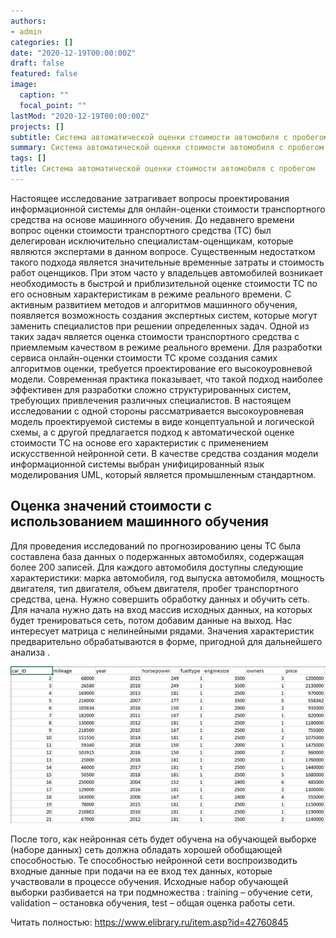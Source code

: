 ```yaml
---
authors:
- admin
categories: []
date: "2020-12-19T00:00:00Z"
draft: false
featured: false
image:
  caption: ""
  focal_point: ""
lastMod: "2020-12-19T00:00:00Z"
projects: []
subtitle: Система автоматической оценки стоимости автомобиля с пробегом
summary: Система автоматической оценки стоимости автомобиля с пробегом
tags: []
title: Система автоматической оценки стоимости автомобиля с пробегом 
---
```


Настоящее исследование затрагивает вопросы проектирования информационной системы для онлайн-оценки стоимости транспортного средства на основе машинного обучения. До недавнего времени вопрос оценки стоимости транспортного средства (ТС) был делегирован исключительно специалистам-оценщикам, которые являются экспертами в данном вопросе. Существенным недостатком такого подхода является значительные временные затраты и стоимость работ оценщиков. При этом часто у владельцев автомобилей возникает необходимость в быстрой и приблизительной оценке стоимости ТС по его основным характеристикам в режиме реального времени. С активным развитием методов и алгоритмов машинного обучения, появляется возможность создания экспертных систем, которые могут заменить специалистов при решении определенных задач. Одной из таких задач является оценка стоимости транспортного средства с приемлемым качеством в режиме реального времени. Для разработки сервиса онлайн-оценки стоимости ТС кроме создания самих алгоритмов оценки, требуется проектирование его высокоуровневой модели. Современная практика показывает, что такой подход наиболее эффективен для разработки сложно структурированных систем, требующих привлечения различных специалистов. В настоящем исследовании с одной стороны рассматривается высокоуровневая модель проектируемой системы в виде концептуальной и логической схемы, а с другой предлагается подход к автоматической оценке стоимости ТС на основе его характеристик с применением искусственной нейронной сети. В качестве средства создания модели информационной системы выбран унифицированный язык моделирования UML, который является промышленным стандартном.

## Оценка значений стоимости с использованием машинного обучения

Для проведения исследований по прогнозированию цены ТС была составлена база данных о подержанных автомобилях, содержащая более 200 записей. Для каждого автомобиля доступны следующие характеристики: марка автомобиля, год выпуска автомобиля, мощность двигателя, тип двигателя, объем двигателя, пробег транспортного средства, цена. Нужно совершить обработку данных и обучить сеть. Для начала нужно дать на вход массив исходных данных, на которых будет тренироваться сеть, потом добавим данные на выход. Нас интересует матрица с нелинейными рядами. Значения характеристик предварительно обрабатываются в форме, пригодной для дальнейшего анализа . 

![png](./index_1_0.png)

После того, как нейронная сеть будет обучена на обучающей выборке (наборе данных) сеть должна обладать хорошей обобщающей способностью. Те способностью нейронной сети воспроизводить входные данные при подачи на ее вход тех данных, которые участвовали в процессе обучения. Исходные набор обучающей выборки разбивается на три подмножества : training – обучение сети, validation – остановка обучения, test – общая оценка работы сети.

Читать полностью: https://www.elibrary.ru/item.asp?id=42760845



